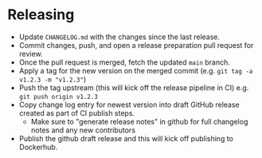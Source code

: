 # Releasing

- Update `CHANGELOG.md` with the changes since the last release.
- Commit changes, push, and open a release preparation pull request for review.
- Once the pull request is merged, fetch the updated `main` branch.
- Apply a tag for the new version on the merged commit (e.g. `git tag -a v1.2.3 -m "v1.2.3"`)
- Push the tag upstream (this will kick off the release pipeline in CI) e.g. `git push origin v1.2.3`
- Copy change log entry for newest version into draft GitHub release created as part of CI publish steps.
  - Make sure to "generate release notes" in github for full changelog notes and any new contributors
- Publish the github draft release and this will kick off publishing to Dockerhub.
